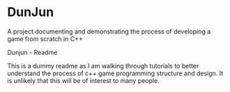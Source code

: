# DunJun
A project documenting and demonstrating the process of developing a game from scratch in C++

Dunjun - Readme

This is a dummy readme as I am walking through tutorials to better understand the process of c++ 
game programming structure and design.  It is unlikely that this will be of interest to many people.
